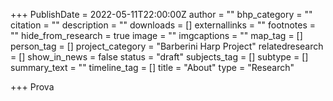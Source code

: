 +++
PublishDate = 2022-05-11T22:00:00Z
author = ""
bhp_category = ""
citation = ""
description = ""
downloads = []
externallinks = ""
footnotes = ""
hide_from_research = true
image = ""
imgcaptions = ""
map_tag = []
person_tag = []
project_category = "Barberini Harp Project"
relatedresearch = []
show_in_news = false
status = "draft"
subjects_tag = []
subtype = []
summary_text = ""
timeline_tag = []
title = "About"
type = "Research"

+++
Prova